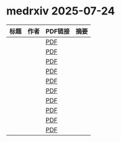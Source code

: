 # medrxiv 2025-07-24

| 标题 | 作者 | PDF链接 |  摘要 |
|------|------|--------|------|
|  |  | [PDF](https://doi.org/10.1101/2025.02.04.25321499) |  |
|  |  | [PDF](https://doi.org/10.1101/2025.04.07.25325398) |  |
|  |  | [PDF](https://doi.org/10.1101/2025.04.07.25325393) |  |
|  |  | [PDF](https://doi.org/10.1101/2025.03.25.25323796) |  |
|  |  | [PDF](https://doi.org/10.1101/2025.06.19.25329914) |  |
|  |  | [PDF](https://doi.org/10.1101/2025.03.22.25323829) |  |
|  |  | [PDF](https://doi.org/10.1101/2025.07.02.25330755) |  |
|  |  | [PDF](https://doi.org/10.1101/2023.08.18.23294172) |  |
|  |  | [PDF](https://doi.org/10.1101/2025.07.22.25332023) |  |
|  |  | [PDF](https://doi.org/10.1101/2025.07.18.25331788) |  |
